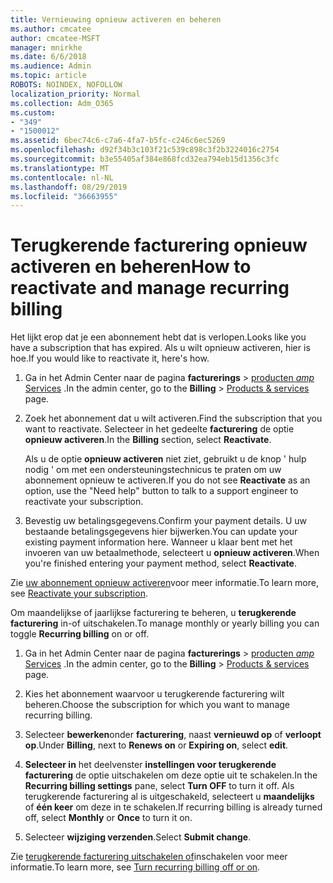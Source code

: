 ```yaml
---
title: Vernieuwing opnieuw activeren en beheren
ms.author: cmcatee
author: cmcatee-MSFT
manager: mnirkhe
ms.date: 6/6/2018
ms.audience: Admin
ms.topic: article
ROBOTS: NOINDEX, NOFOLLOW
localization_priority: Normal
ms.collection: Adm_O365
ms.custom:
- "349"
- "1500012"
ms.assetid: 6bec74c6-c7a6-4fa7-b5fc-c246c6ec5269
ms.openlocfilehash: d92f34b3c103f21c539c898c3f2b3224016c2754
ms.sourcegitcommit: b3e55405af384e868fcd32ea794eb15d1356c3fc
ms.translationtype: MT
ms.contentlocale: nl-NL
ms.lasthandoff: 08/29/2019
ms.locfileid: "36663955"
---
```

# <a name="how-to-reactivate-and-manage-recurring-billing"></a><span data-ttu-id="f8a5e-102">Terugkerende facturering opnieuw activeren en beheren</span><span class="sxs-lookup"><span data-stu-id="f8a5e-102">How to reactivate and manage recurring billing</span></span>

<span data-ttu-id="f8a5e-103">Het lijkt erop dat je een abonnement hebt dat is verlopen.</span><span class="sxs-lookup"><span data-stu-id="f8a5e-103">Looks like you have a subscription that has expired.</span></span> <span data-ttu-id="f8a5e-104">Als u wilt opnieuw activeren, hier is hoe.</span><span class="sxs-lookup"><span data-stu-id="f8a5e-104">If you would like to reactivate it, here's how.</span></span>
  
1. <span data-ttu-id="f8a5e-105">Ga in het Admin Center naar de pagina **facturerings** \> [producten _amp_ Services](https://go.microsoft.com/fwlink/p/?linkid=842054) .</span><span class="sxs-lookup"><span data-stu-id="f8a5e-105">In the admin center, go to the **Billing** \> [Products & services](https://go.microsoft.com/fwlink/p/?linkid=842054) page.</span></span>

2. <span data-ttu-id="f8a5e-106">Zoek het abonnement dat u wilt activeren.</span><span class="sxs-lookup"><span data-stu-id="f8a5e-106">Find the subscription that you want to reactivate.</span></span> <span data-ttu-id="f8a5e-107">Selecteer in het gedeelte **facturering** de optie **opnieuw activeren**.</span><span class="sxs-lookup"><span data-stu-id="f8a5e-107">In the **Billing** section, select  **Reactivate**.</span></span>

    <span data-ttu-id="f8a5e-108">Als u de optie **opnieuw activeren** niet ziet, gebruikt u de knop ' hulp nodig ' om met een ondersteuningstechnicus te praten om uw abonnement opnieuw te activeren.</span><span class="sxs-lookup"><span data-stu-id="f8a5e-108">If you do not see **Reactivate** as an option, use the "Need help" button to talk to a support engineer to reactivate your subscription.</span></span>

3. <span data-ttu-id="f8a5e-109">Bevestig uw betalingsgegevens.</span><span class="sxs-lookup"><span data-stu-id="f8a5e-109">Confirm your payment details.</span></span> <span data-ttu-id="f8a5e-110">U uw bestaande betalingsgegevens hier bijwerken.</span><span class="sxs-lookup"><span data-stu-id="f8a5e-110">You can update your existing payment information here.</span></span> <span data-ttu-id="f8a5e-111">Wanneer u klaar bent met het invoeren van uw betaalmethode, selecteert u **opnieuw activeren**.</span><span class="sxs-lookup"><span data-stu-id="f8a5e-111">When you're finished entering your payment method, select **Reactivate**.</span></span>

<span data-ttu-id="f8a5e-112">Zie [uw abonnement opnieuw activeren](https://docs.microsoft.com/en-us/office365/admin/subscriptions-and-billing/reactivate-your-subscription)voor meer informatie.</span><span class="sxs-lookup"><span data-stu-id="f8a5e-112">To learn more, see [Reactivate your subscription](https://docs.microsoft.com/en-us/office365/admin/subscriptions-and-billing/reactivate-your-subscription).</span></span> 

<span data-ttu-id="f8a5e-113">Om maandelijkse of jaarlijkse facturering te beheren, u **terugkerende facturering** in-of uitschakelen.</span><span class="sxs-lookup"><span data-stu-id="f8a5e-113">To manage monthly or yearly billing you can toggle **Recurring billing** on or off.</span></span>
  
1. <span data-ttu-id="f8a5e-114">Ga in het Admin Center naar de pagina **facturerings** \> [producten _amp_ Services](https://go.microsoft.com/fwlink/p/?linkid=842054) .</span><span class="sxs-lookup"><span data-stu-id="f8a5e-114">In the admin center, go to the **Billing** \> [Products & services](https://go.microsoft.com/fwlink/p/?linkid=842054) page.</span></span>

2. <span data-ttu-id="f8a5e-115">Kies het abonnement waarvoor u terugkerende facturering wilt beheren.</span><span class="sxs-lookup"><span data-stu-id="f8a5e-115">Choose the subscription for which you want to manage recurring billing.</span></span>

3. <span data-ttu-id="f8a5e-116">Selecteer **bewerken**onder **facturering**, naast **vernieuwd op** of **verloopt op**.</span><span class="sxs-lookup"><span data-stu-id="f8a5e-116">Under **Billing**, next to **Renews on** or **Expiring on**, select **edit**.</span></span>

4. <span data-ttu-id="f8a5e-117">**Selecteer in** het deelvenster **instellingen voor terugkerende facturering** de optie uitschakelen om deze optie uit te schakelen.</span><span class="sxs-lookup"><span data-stu-id="f8a5e-117">In the **Recurring billing settings** pane, select **Turn OFF** to turn it off.</span></span> <span data-ttu-id="f8a5e-118">Als terugkerende facturering al is uitgeschakeld, selecteert u **maandelijks** of **één keer** om deze in te schakelen.</span><span class="sxs-lookup"><span data-stu-id="f8a5e-118">If recurring billing is already turned off, select **Monthly** or **Once** to turn it on.</span></span>

5. <span data-ttu-id="f8a5e-119">Selecteer **wijziging verzenden**.</span><span class="sxs-lookup"><span data-stu-id="f8a5e-119">Select **Submit change**.</span></span>

<span data-ttu-id="f8a5e-120">Zie [terugkerende facturering uitschakelen of](https://docs.microsoft.com/office365/admin/subscriptions-and-billing/renew-your-subscription#turn-recurring-billing-off-or-on)inschakelen voor meer informatie.</span><span class="sxs-lookup"><span data-stu-id="f8a5e-120">To learn more, see [Turn recurring billing off or on](https://docs.microsoft.com/office365/admin/subscriptions-and-billing/renew-your-subscription#turn-recurring-billing-off-or-on).</span></span>